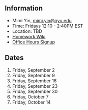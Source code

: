 ## Information
* Mimi Yin, mimi.yin@nyu.edu
* Time: Fridays 12:10 - 2:40PM EST
* Location: TBD
* [Homework Wiki](https://github.com/ITPNYU/ICM-2022-Code/wiki/Homework-Mimi-04)
* [Office Hours Signup](https://itp.nyu.edu/inwiki/Signup/Mimi)

## Dates

1. Friday, September 2
2. Friday, September 9
3. Friday, September 16
4. Friday, September 23
5. Friday, September 30
6. Friday, October 7
7. Friday, October 14
